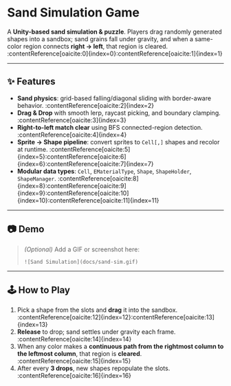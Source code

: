 # Sand Simulation Game

A **Unity-based sand simulation & puzzle**. Players drag randomly generated shapes into a sandbox; sand grains fall under gravity, and when a same-color region connects **right → left**, that region is cleared. :contentReference[oaicite:0]{index=0}:contentReference[oaicite:1]{index=1}

---

## ✨ Features
- **Sand physics**: grid-based falling/diagonal sliding with border-aware behavior. :contentReference[oaicite:2]{index=2}
- **Drag & Drop** with smooth lerp, raycast picking, and boundary clamping. :contentReference[oaicite:3]{index=3}
- **Right-to-left match clear** using BFS connected-region detection. :contentReference[oaicite:4]{index=4}
- **Sprite → Shape pipeline**: convert sprites to `Cell[,]` shapes and recolor at runtime. :contentReference[oaicite:5]{index=5}:contentReference[oaicite:6]{index=6}:contentReference[oaicite:7]{index=7}
- **Modular data types**: `Cell`, `EMaterialType`, `Shape`, `ShapeHolder`, `ShapeManager`. :contentReference[oaicite:8]{index=8}:contentReference[oaicite:9]{index=9}:contentReference[oaicite:10]{index=10}:contentReference[oaicite:11]{index=11}

---

## 📷 Demo
> *(Optional)* Add a GIF or screenshot here:
>
> `![Sand Simulation](docs/sand-sim.gif)`

---

## 🕹️ How to Play
1. Pick a shape from the slots and **drag** it into the sandbox. :contentReference[oaicite:12]{index=12}:contentReference[oaicite:13]{index=13}
2. **Release** to drop; sand settles under gravity each frame. :contentReference[oaicite:14]{index=14}
3. When any color makes a **continuous path from the rightmost column to the leftmost column**, that region is **cleared**. :contentReference[oaicite:15]{index=15}
4. After every **3 drops**, new shapes repopulate the slots. :contentReference[oaicite:16]{index=16}
